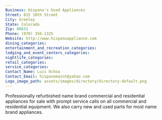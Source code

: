 ```yaml
---
Business: Hispano's Used Appliances
Street: 815 10th Street
City: Greeley
State: Colorado
Zip: 80631
Phone: (970) 356-1325
Website: http://www.hispanoappliance.com
dining_categories: 
entertainment_and_recreation_categories: 
lodging_and_event_centers_categories: 
nightlife_categories: 
retail_categories: 
service_categories: 
Contact_Name: Luis Ochoa
Contact_Email: hispanomaint@yahoo.com
Logo_image_path: assets/images/directory/directory-default.png
---
```

Professionally refurbished name brand commercial and residential appliances for sale with prompt service calls on all commercial and residential equipment. We also carry new and used parts for most name brand appliances.

